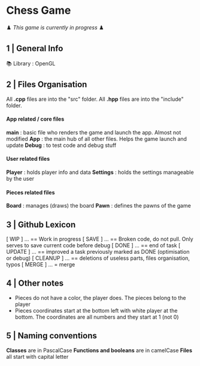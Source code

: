 # Chess Game
♟️ *This game is currently in progress* ♟️

## 1 | General Info
📚 Library : OpenGL


## 2 | Files Organisation
All **.cpp** files are into the "src" folder. All **.hpp** files are into the "include" folder.

#### App related / core  files
**main** : basic file who renders the game and launch the app. Almost not modified
**App** : the main hub of all other files. Helps the game launch and update
**Debug** : to test code and debug stuff

#### User related files
**Player** : holds player info and data
**Settings** : holds the settings manageable by the user

#### Pieces related files
**Board** : manages (draws) the board
**Pawn** : defines the pawns of the game


## 3 | Github Lexicon
[ WIP ] ... == Work in progress
[ SAVE ] ... == Broken code, do not pull. Only serves to save current code before debug
[ DONE ] ... == end of task
[ UPDATE ] ... == improved a task previously marked as DONE (optimisation or debug)
[ CLEANUP ] ... == deletions of useless parts, files organisation, typos
[ MERGE ] ... = merge


## 4 | Other notes
- Pieces do not have a color, the player does. The pieces belong to the player
- Pieces coordinates start at the bottom left with white player at the bottom. The coordinates are all numbers and they start at 1 (not 0)

## 5 | Naming conventions
**Classes** are in PascalCase
**Functions and booleans** are in camelCase
**Files** all start with capital letter